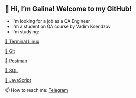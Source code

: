 ## 👋 Hi, I’m Galina! Welcome to my GitHub!

- I'm looking for a job as a QA Engineer
- I'm a student on QA course by Vadim Ksendzov 
- I'm studying:

 [🔹 Terminal Linux](https://github.com/GalinaMochanova/Terminal_linux)
 
 [🔹 Git](https://github.com/GalinaMochanova/Git)
 
 [🔹 Postman](https://github.com/GalinaMochanova/Postman)
 
 [🔹 SQL](https://github.com/GalinaMochanova/SQL)
 
 [🔹 JavaScript](https://github.com/GalinaMochanova/JavaScript)
 
 📫 How to reach me: [Telegram](https://t.me/molchanovagalina)

<!---
GalinaMochanova/GalinaMochanova is a ✨ special ✨ repository because its `README.md` (this file) appears on your GitHub profile.
You can click the Preview link to take a look at your changes.
--->
